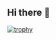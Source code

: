 ## Hi there 👋



[![trophy](https://github-profile-trophy.vercel.app/?username=mohshibinroshankt&theme=light)](https://github.com/ryo-ma/github-profile-trophy)

<!--
**mohshibinroshankt/mohshibinroshankt** is a ✨ _special_ ✨ repository because its `README.md` (this file) appears on your GitHub profile.

Here are some ideas to get you started:

- 🔭 I’m currently working on ...
- 🌱 I’m currently learning ...
- 👯 I’m looking to collaborate on ...
- 🤔 I’m looking for help with ...
- 💬 Ask me about ...
- 📫 How to reach me: ...
- 😄 Pronouns: ...
- ⚡ Fun fact: ...
-->
